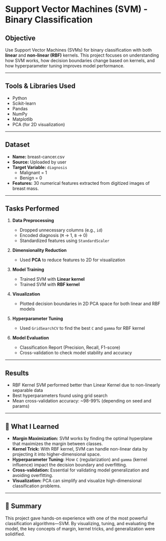 # Support Vector Machines (SVM) - Binary Classification

##  Objective
Use Support Vector Machines (SVMs) for binary classification with both **linear** and **non-linear (RBF)** kernels. This project focuses on understanding how SVM works, how decision boundaries change based on kernels, and how hyperparameter tuning improves model performance.

---

##  Tools & Libraries Used

- Python
- Scikit-learn
- Pandas
- NumPy
- Matplotlib
- PCA (for 2D visualization)

---

##  Dataset

- **Name:** breast-cancer.csv
- **Source:** Uploaded by user
- **Target Variable:** `diagnosis`  
  - Malignant = 1  
  - Benign = 0  
- **Features:** 30 numerical features extracted from digitized images of breast mass.

---

##  Tasks Performed

1. **Data Preprocessing**
   - Dropped unnecessary columns (e.g., `id`)
   - Encoded diagnosis (`M` → 1, `B` → 0)
   - Standardized features using `StandardScaler`

2. **Dimensionality Reduction**
   - Used **PCA** to reduce features to 2D for visualization

3. **Model Training**
   - Trained SVM with **Linear kernel**
   - Trained SVM with **RBF kernel**

4. **Visualization**
   - Plotted decision boundaries in 2D PCA space for both linear and RBF models

5. **Hyperparameter Tuning**
   - Used `GridSearchCV` to find the best `C` and `gamma` for RBF kernel

6. **Model Evaluation**
   - Classification Report (Precision, Recall, F1-score)
   - Cross-validation to check model stability and accuracy

---

##  Results

- RBF Kernel SVM performed better than Linear Kernel due to non-linearly separable data
- Best hyperparameters found using grid search
- Mean cross-validation accuracy: ~98-99% (depending on seed and params)

---


## 📘 What I Learned

- **Margin Maximization:** SVM works by finding the optimal hyperplane that maximizes the margin between classes.
- **Kernel Trick:** With RBF kernel, SVM can handle non-linear data by projecting it into higher-dimensional space.
- **Hyperparameter Tuning:** How `C` (regularization) and `gamma` (kernel influence) impact the decision boundary and overfitting.
- **Cross-validation:** Essential for validating model generalization and avoiding overfitting.
- **Visualization:** PCA can simplify and visualize high-dimensional classification problems.

---

## 🧠 Summary

This project gave hands-on experience with one of the most powerful classification algorithms—SVM. By visualizing, tuning, and evaluating the model, the key concepts of margin, kernel tricks, and generalization were solidified.

